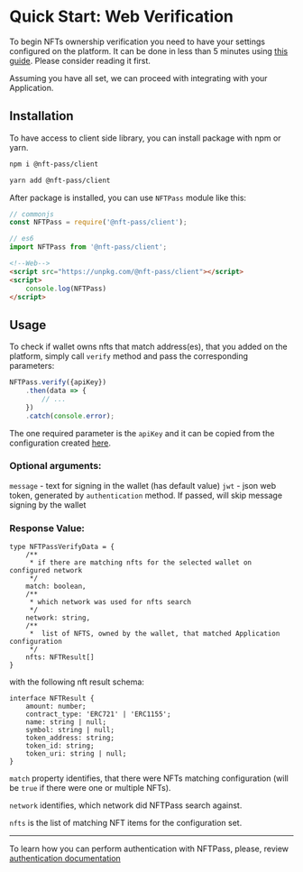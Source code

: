 # Quick Start: Web Verification

To begin NFTs ownership verification you need to have your settings configured on the platform. It can be done in less
than 5 minutes using [this guide](./dev-center.md). Please consider reading it first.

Assuming you have all set, we can proceed with integrating with your Application.

## Installation

To have access to client side library, you can install package with npm or yarn.

```bash
npm i @nft-pass/client
```

```bash
yarn add @nft-pass/client
```

After package is installed, you can use `NFTPass` module like this:

```jsx
// commonjs
const NFTPass = require('@nft-pass/client');
```

```jsx
// es6
import NFTPass from '@nft-pass/client';
```

```html
<!--Web-->
<script src="https://unpkg.com/@nft-pass/client"></script>
<script>
    console.log(NFTPass)
</script>
```

## Usage

To check if wallet owns nfts that match address(es), that you added on the platform, simply call `verify` method and
pass the corresponding parameters:

```jsx
NFTPass.verify({apiKey})
    .then(data => {
        // ...
    })
    .catch(console.error);

```

The one required parameter is the `apiKey` and it can be copied from the configuration
created [here](http://devcenter.nft-pass.net/).

### Optional arguments:

`message` - text for signing in the wallet (has default value)
`jwt` - json web token, generated by `authentication` method. If passed, will skip message signing by the wallet

### Response Value:

```tsx
type NFTPassVerifyData = {
    /**
     * if there are matching nfts for the selected wallet on configured network
     */
    match: boolean,
    /**
     * which network was used for nfts search
     */
    network: string,
    /**
     *  list of NFTS, owned by the wallet, that matched Application configuration
     */
    nfts: NFTResult[]
}
```

with the following nft result schema:

```tsx
interface NFTResult {
    amount: number;
    contract_type: 'ERC721' | 'ERC1155';
    name: string | null;
    symbol: string | null;
    token_address: string;
    token_id: string;
    token_uri: string | null;
}
```

`match` property identifies, that there were NFTs matching configuration (will be `true` if there were one or multiple
NFTs).

`network` identifies, which network did NFTPass search against.

`nfts` is the list of matching NFT items for the configuration set.

---
To learn how you can perform authentication with NFTPass, please, review [authentication documentation](./web-authentication.md)
